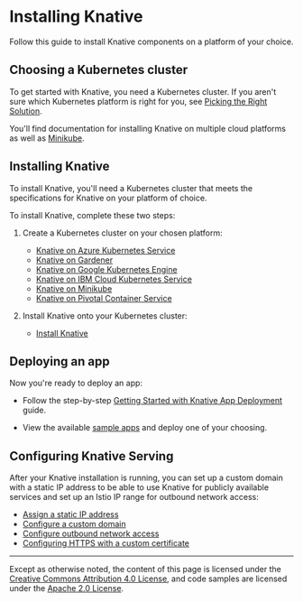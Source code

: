 # Installing Knative

Follow this guide to install Knative components on a platform of your choice. 

## Choosing a Kubernetes cluster

To get started with Knative, you need a Kubernetes cluster. If you aren't
sure which Kubernetes platform is right for you, see
[Picking the Right Solution](https://kubernetes.io/docs/setup/pick-right-solution/).

You'll find documentation for installing Knative on multiple cloud platforms
as well as [Minikube](https://kubernetes.io/docs/setup/minikube/).

## Installing Knative

To install Knative, you'll need a Kubernetes cluster that meets the specifications
for Knative on your platform of choice.

To install Knative, complete these two steps:

  1. Create a Kubernetes cluster on your chosen platform:
     * [Knative on Azure Kubernetes Service](Knative-with-AKS.md)
     * [Knative on Gardener](Knative-with-Gardener.md)
     * [Knative on Google Kubernetes Engine](Knative-with-GKE.md)
     * [Knative on IBM Cloud Kubernetes Service](Knative-with-IKS.md)
     * [Knative on Minikube](Knative-with-Minikube.md)
     * [Knative on Pivotal Container Service](Knative-with-PKS.md)

  2. Install Knative onto your Kubernetes cluster:
     * [Install Knative](Knative-with-any-k8s.md)

## Deploying an app

Now you're ready to deploy an app:

* Follow the step-by-step
  [Getting Started with Knative App Deployment](getting-started-knative-app.md)
  guide.

* View the available [sample apps](../serving/samples) and deploy one of your
  choosing.

## Configuring Knative Serving

After your Knative installation is running, you can set up a custom domain with
a static IP address to be able to use Knative for publicly available services
and set up an Istio IP range for outbound network access:

* [Assign a static IP address](../serving/gke-assigning-static-ip-address.md)
* [Configure a custom domain](../serving/using-a-custom-domain.md)
* [Configure outbound network access](../serving/outbound-network-access.md)
* [Configuring HTTPS with a custom certificate](../serving/using-an-ssl-cert.md)

---

Except as otherwise noted, the content of this page is licensed under the
[Creative Commons Attribution 4.0 License](https://creativecommons.org/licenses/by/4.0/),
and code samples are licensed under the
[Apache 2.0 License](https://www.apache.org/licenses/LICENSE-2.0).
